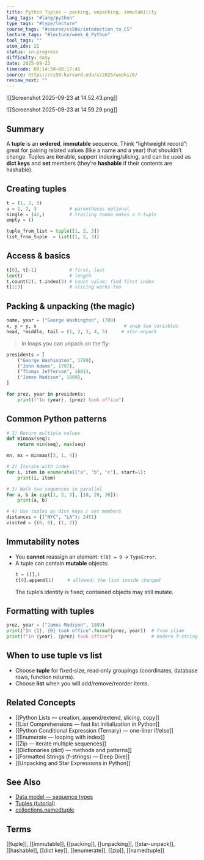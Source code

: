 ```yaml
---
title: Python Tuples — packing, unpacking, immutability
lang_tags: "#lang/python"
type_tags: "#type/lecture"
course_tags: "#course/cs50x/intoduction_to_CS"
lecture_tags: "#lecture/week_6_Python"
tool_tags: ""
atom_idx: 21
status: in-progress
difficulty: easy
date: 2025-09-23
timecode: 00:14:50–00:17:45
source: https://cs50.harvard.edu/x/2025/weeks/6/
review_next: ""
---
```

![[Screenshot 2025-09-23 at 14.52.43.png]]

![[Screenshot 2025-09-23 at 14.59.29.png]]
## Summary
A **tuple** is an **ordered**, **immutable** sequence. Think “lightweight record”: great for pairing related values (like a name and a year) that shouldn’t change. Tuples are iterable, support indexing/slicing, and can be used as **dict keys** and **set** members (they’re **hashable** if their contents are hashable).

## Creating tuples
```python
t = (1, 2, 3)
u = 1, 2, 3            # parentheses optional
single = (42,)         # trailing comma makes a 1‑tuple
empty = ()

tuple_from_list = tuple([1, 2, 3])
list_from_tuple  = list((1, 2, 3))
```

## Access & basics
```python
t[0], t[-1]            # first, last
len(t)                 # length
t.count(2), t.index(3) # count value; find first index
t[1:3]                 # slicing works too
```

## Packing & unpacking (the magic)
```python
name, year = ("George Washington", 1789)
x, y = y, x                                # swap two variables
head, *middle, tail = (1, 2, 3, 4, 5)     # star‑unpack
```
> In loops you can unpack on the fly:
```python
presidents = [
    ("George Washington", 1789),
    ("John Adams", 1797),
    ("Thomas Jefferson", 1801),
    ("James Madison", 1809),
]

for prez, year in presidents:
    print(f"In {year}, {prez} took office")
```

## Common Python patterns
```python
# 1) Return multiple values
def minmax(seq):
    return min(seq), max(seq)

mn, mx = minmax([3, 1, 4])

# 2) Iterate with index
for i, item in enumerate(["a", "b", "c"], start=1):
    print(i, item)

# 3) Walk two sequences in parallel
for a, b in zip([1, 2, 3], [10, 20, 30]):
    print(a, b)

# 4) Use tuples as dict keys / set members
distances = {("NYC", "LA"): 2451}
visited = {(0, 0), (1, 2)}
```

## Immutability notes
- You **cannot** reassign an element: `t[0] = 9` → `TypeError`.
- A tuple can contain **mutable** objects:
  ```python
  t = ([],)
  t[0].append(1)     # allowed; the list inside changed
  ```
  The tuple’s identity is fixed; contained objects may still mutate.

## Formatting with tuples
```python
prez, year = ("James Madison", 1809)
print("In {1}, {0} took office".format(prez, year))  # from slide
print(f"In {year}, {prez} took office")              # modern f‑string
```

## When to use tuple vs list
- Choose **tuple** for fixed‑size, read‑only groupings (coordinates, database rows, function returns).
- Choose **list** when you will add/remove/reorder items.

## Related Concepts
- [[Python Lists — creation, append/extend, slicing, copy]]
- [[List Comprehensions — fast list initialization in Python]]
- [[Python Conditional Expression (Ternary) — one-liner if/else]]
- [[Enumerate — looping with index]]
- [[Zip — iterate multiple sequences]]
- [[Dictionaries (dict) — methods and patterns]]
- [[Formatted Strings (f-strings) — Deep Dive]]
- [[Unpacking and Star Expressions in Python]]

## See Also
- [Data model — sequence types](https://docs.python.org/3/library/stdtypes.html#sequence-types-list-tuple-range)
- [Tuples (tutorial)](https://docs.python.org/3/tutorial/datastructures.html#tuples-and-sequences)
- [collections.namedtuple](https://docs.python.org/3/library/collections.html#collections.namedtuple)

## Terms
[[tuple]], [[immutable]], [[packing]], [[unpacking]], [[star-unpack]], [[hashable]], [[dict key]], [[enumerate]], [[zip]], [[namedtuple]]
